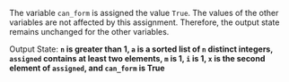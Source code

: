 The variable `can_form` is assigned the value `True`. The values of the other variables are not affected by this assignment. Therefore, the output state remains unchanged for the other variables.

Output State: **`n` is greater than 1, `a` is a sorted list of `n` distinct integers, `assigned` contains at least two elements, `m` is 1, `i` is 1, `x` is the second element of `assigned`, and `can_form` is True**